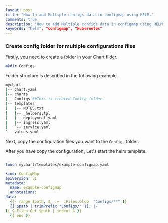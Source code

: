 ```yaml
---
layout: post
title: "How to add Multiple configs data in configmap using HELM."
comments: true
description: "How to add Multiple configs data in configmap using HELM."
keywords: "helm", "configmap", "kubernetes"
---
```


### Create config folder for multiple configurations files

Firstly, you need to create a folder in your Chart filder. 
```bash
mkdir Configs
```
Folder structure is described in the following example. 
```bash 
mychart
|-- Chart.yaml
|-- charts
|-- Configs ##This is created Config folder.
|-- templates
|   |-- NOTES.txt
|   |-- _helpers.tpl
|   |-- deployment.yaml
|   |-- ingress.yaml
|   `-- service.yaml
`-- values.yaml
```
Next, copy the configuration files you want to the ```Configs``` folder.

After you have copy the configuration, Let's start the helm template. 
```bash 

touch mychart/templates/example-configmap.yaml
```

```yaml
kind: ConfigMap
apiVersion: v1
metadata:
  name: example-configmap
  annotations:
data:
  {{- range $path, $_ :=  .Files.Glob  "Configs/**" }}
  {{ $path | trimPrefix "Configs/" }}: |-
{{ $.Files.Get $path | indent 4 }}
  {{ end }}
```